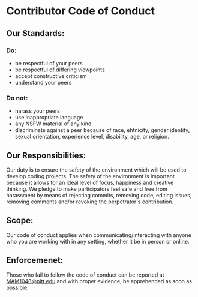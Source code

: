 # Contributor Code of Conduct
## Our Standards:
### Do:
- be respectful of your peers
- be respectful of differing viewpoints
- accept constructive criticism
- understand your peers
### Do not:
- harass your peers
- use inappropriate language
- any NSFW material of any kind 
- discriminate against a peer because of race, ehtnicity, gender identity, sexual orientation, experience level, disability, age, or religion.
## Our Responsibilities:
Our duty is to ensure the safety of the environment which will be used to develop coding projects. The safety of the environment is important because it allows for an ideal level
of focus, happiness and creative thinking. 
We pledge to make participators feel safe and free from harassment by means of rejecting commits, removing code, editing issues, removing comments and/or revoking the perpetrator's contribution.
## Scope:
Our code of conduct applies when communicating/interacting with anyone who you are working with in any setting, whether it be in person or online.
## Enforcemenet:
Those who fail to follow the code of conduct can be reported at MAM1048@pitt.edu and with proper evidence, be apprehended as soon as possible. 
